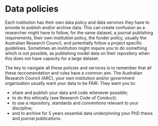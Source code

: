 # Data policies
Each institution has their own data policy and data services they have to provide to publish and/or archive data. This can create confusion as a researcher might have to follow, for the same dataset, a journal publishing requirements, their own institution policy, the funder policy, usually the Australian Research Council, and potentially follow a project specific guidelines. Sometimes an institution might require you to do something which is not possible, as publishing model data on their repository when this does not have capacity for a large dataset.

The key to navigate  all these policies and services is to remember that all these reccomendation and rules have a common aim. The Australian Research Council (ARC), your own institution and/or government organisation usually want your data to be FAIR. They want you to:

* share and publish your data and code whenever possible;
* to do this ethically (see Research Code of Conduct);
* to use a repository, standards and conventions relevant to your discipline; 
* and to archive for 5 years essential data underpinning your PhD thesis and journal publications.

